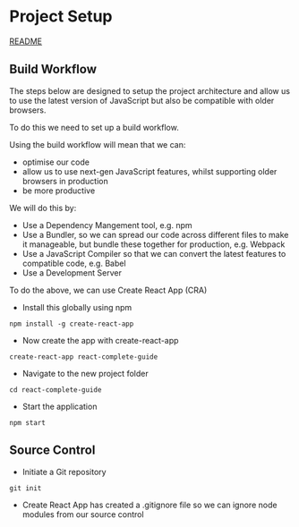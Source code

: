 # Project Setup

[README](README.md)

## Build Workflow

The steps below are designed to setup the project architecture and allow us to use the latest version of JavaScript but also be compatible with older browsers.

To do this we need to set up a build workflow.

Using the build workflow will mean that we can:
- optimise our code
- allow us to use next-gen JavaScript features, whilst supporting older browsers in production
- be more productive

We will do this by:
- Use a Dependency Mangement tool, e.g. npm
- Use a Bundler, so we can spread our code across different files to make it manageable, but bundle these together for production, e.g. Webpack
- Use a JavaScript Compiler so that we can convert the latest features to compatible code, e.g. Babel
- Use a Development Server

To do the above, we can use Create React App (CRA)

- Install this globally using npm
```
npm install -g create-react-app
```
- Now create the app with create-react-app
```
create-react-app react-complete-guide
```
- Navigate to the new project folder
```
cd react-complete-guide
```
- Start the application
```
npm start
```

## Source Control
- Initiate a Git repository
```
git init
```
- Create React App has created a .gitignore file so we can ignore node modules from our source control